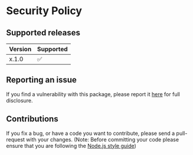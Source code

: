 # Security Policy

## Supported releases

| Version | Supported          |
| ------- | ------------------ |
| x.1.0   | :white_check_mark: |

## Reporting an issue

If you find a vulnerability with this package, please report it [here](https://github.com/nuxy/textmarked/issues) for full disclosure.

## Contributions

If you fix a bug, or have a code you want to contribute, please send a pull-request with your changes. (Note: Before committing your code please ensure that you are following the [Node.js style guide](https://github.com/felixge/node-style-guide))
